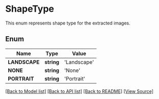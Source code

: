 # ShapeType
This enum represents shape type for the extracted images.

## Enum
Name | Type | Value
------------ | ------------- | -------------
**LANDSCAPE** | **string** | 'Landscape'
**NONE** | **string** | 'None'
**PORTRAIT** | **string** | 'Portrait'

[[Back to Model list]](../README.md#documentation-for-models) [[Back to API list]](../README.md#documentation-for-api-endpoints) [[Back to README]](../README.md) [[View Source]](../src/Aspose/PDF/Model/ShapeType.php)

